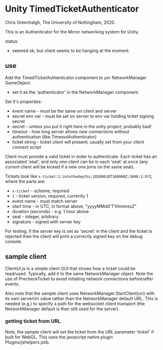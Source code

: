 # Unity TimedTicketAuthenticator

Chris Greenhalgh, The University of Nottingham, 2020.

This is an Authenticator for the Mirror networking system for Unity.

status: 
- seemed ok, but client seems to be hanging at the moment.

## use

Add the TimedTicketAuthenticator component to yor NetworkManager GameObject.
- set it as the 'authenticator' in the NetworkManager component.

Set it's properties:
- event name - must be the same on client and server
- secret env var - must be set on server to env var holding ticket signing secret
- secret - unless you put it right here in the unity project; probably bad!
- timeout - how long server allows new connections without authentication (like TimeoutAuthenticator)
- ticket string - ticket client will present; usually set from your client connect script

Client must provide a valid ticket in order to authenticate.
Each ticket has an associated 'seat', and only one client can be in each 'seat' at once (any current client will be kicked if a new one joins on the same seat).

Tickets look like `x-ticket:1:intothedepths:20200618T160000Z:3600:1:XYZ`, where the parts are:
- `x-ticket` - scheme, required
- `1` - ticket version, required, currently 1
- event name - must match server
- start time - in UTC, in format above, "yyyyMMdd'T'hhmmssZ"
- duration (seconds) - e.g. 1 hour above
- seat - integer, arbitrary
- signature - signed with server key

For testing, if the server key is set as 'secret' in the client and the ticket is rejected then the client will print a correctly signed key on the debug console.

## sample client

ClientUI.js is a simple client GUI that shows how a ticket could be read/used.
Typically, add it to the same NetworkManager object.
Note the use of PrecheckTicket to avoid initiating network connections before/after events.

Also note that the sample client uses NetworkManager.StartClient(uri) with its own serverUri value rather than the NetworkManager default URL. This is needed (e.g.) to specify a path for the websocket client transport (the NetworkManager default is then still used for the server). 

### getting ticket from URL

Note, the sample client will set the ticket from the URL parameter 'ticket' if built for WebGL. This uses the javascript native plugin Plugins/jshelpers.jslib.


